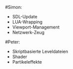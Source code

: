 #Simon:
* SDL-Update
* LUA-Wrapping
* Viewport-Management
* Netzwerk-Zeug

#Peter:
* Skriptbasierte Leveldateien
* Shader
* Partikeleffekte
